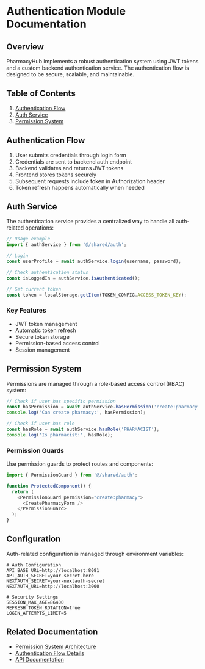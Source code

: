 # Authentication Module Documentation

## Overview

PharmacyHub implements a robust authentication system using JWT tokens and a custom backend authentication service. The authentication flow is designed to be secure, scalable, and maintainable.

## Table of Contents

1. [Authentication Flow](#authentication-flow)
2. [Auth Service](#auth-service)
3. [Permission System](#permission-system)

## Authentication Flow

1. User submits credentials through login form
2. Credentials are sent to backend auth endpoint
3. Backend validates and returns JWT tokens
4. Frontend stores tokens securely
5. Subsequent requests include token in Authorization header
6. Token refresh happens automatically when needed

## Auth Service

The authentication service provides a centralized way to handle all auth-related operations:

```typescript
// Usage example
import { authService } from '@/shared/auth';

// Login
const userProfile = await authService.login(username, password);

// Check authentication status
const isLoggedIn = authService.isAuthenticated();

// Get current token
const token = localStorage.getItem(TOKEN_CONFIG.ACCESS_TOKEN_KEY);
```

### Key Features

- JWT token management
- Automatic token refresh
- Secure token storage
- Permission-based access control
- Session management

## Permission System

Permissions are managed through a role-based access control (RBAC) system:

```typescript
// Check if user has specific permission
const hasPermission = await authService.hasPermission('create:pharmacy');
console.log('Can create pharmacy:', hasPermission);

// Check if user has role
const hasRole = await authService.hasRole('PHARMACIST');
console.log('Is pharmacist:', hasRole);
```

### Permission Guards

Use permission guards to protect routes and components:

```typescript
import { PermissionGuard } from '@/shared/auth';

function ProtectedComponent() {
  return (
    <PermissionGuard permission="create:pharmacy">
      <CreatePharmacyForm />
    </PermissionGuard>
  );
}
```

## Configuration

Auth-related configuration is managed through environment variables:

```env
# Auth Configuration
API_BASE_URL=http://localhost:8081
API_AUTH_SECRET=your-secret-here
NEXTAUTH_SECRET=your-nextauth-secret
NEXTAUTH_URL=http://localhost:3000

# Security Settings
SESSION_MAX_AGE=86400
REFRESH_TOKEN_ROTATION=true
LOGIN_ATTEMPTS_LIMIT=5
```

## Related Documentation

- [Permission System Architecture](./permission-system.md)
- [Authentication Flow Details](./auth-flow.md)
- [API Documentation](../api/auth.md)
